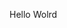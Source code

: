 Hello Wolrd













































































































































































































































































































































































































































































































































































































































































































































































































































































































































































































































































